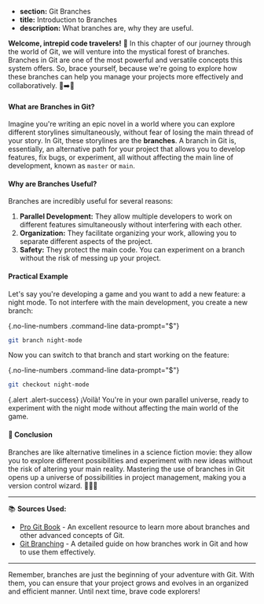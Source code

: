 * **section:** Git Branches
* **title:** Introduction to Branches
* **description:** What branches are, why they are useful.

**Welcome, intrepid code travelers!** 🚀 In this chapter of our journey through the world of Git, we will venture into the mystical forest of branches. Branches in Git are one of the most powerful and versatile concepts this system offers. So, brace yourself, because we're going to explore how these branches can help you manage your projects more effectively and collaboratively. 🌳➡️🌲

#### What are Branches in Git?

Imagine you're writing an epic novel in a world where you can explore different storylines simultaneously, without fear of losing the main thread of your story. In Git, these storylines are the **branches**. A branch in Git is, essentially, an alternative path for your project that allows you to develop features, fix bugs, or experiment, all without affecting the main line of development, known as `master` or `main`.

#### Why are Branches Useful?

Branches are incredibly useful for several reasons:

1. **Parallel Development:** They allow multiple developers to work on different features simultaneously without interfering with each other.
2. **Organization:** They facilitate organizing your work, allowing you to separate different aspects of the project.
3. **Safety:** They protect the main code. You can experiment on a branch without the risk of messing up your project.

#### Practical Example

Let's say you're developing a game and you want to add a new feature: a night mode. To not interfere with the main development, you create a new branch:

{.no-line-numbers .command-line data-prompt="$"}
```bash
git branch night-mode
```

Now you can switch to that branch and start working on the feature:

{.no-line-numbers .command-line data-prompt="$"}
```bash
git checkout night-mode
```

{.alert .alert-success}
¡Voilà! You're in your own parallel universe, ready to experiment with the night mode without affecting the main world of the game.

#### 🤔 Conclusion

Branches are like alternative timelines in a science fiction movie: they allow you to explore different possibilities and experiment with new ideas without the risk of altering your main reality. Mastering the use of branches in Git opens up a universe of possibilities in project management, making you a version control wizard. 🧙‍♂️✨

---

📚 **Sources Used:**

- [Pro Git Book](https://git-scm.com/book/en/v2) - An excellent resource to learn more about branches and other advanced concepts of Git.
- [Git Branching](https://git-scm.com/book/en/v2/Git-Branching-Branches-in-a-Nutshell) - A detailed guide on how branches work in Git and how to use them effectively.

---

Remember, branches are just the beginning of your adventure with Git. With them, you can ensure that your project grows and evolves in an organized and efficient manner. Until next time, brave code explorers!